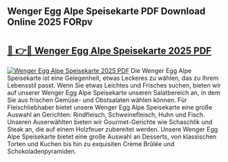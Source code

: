 ## Wenger Egg Alpe Speisekarte PDF Download Online 2025 FORpv

# <h2><a href="http://gccki9f.nevu.top/?p=Wenger+Egg+Alpe+Speisekarte">🔗 👉🔴 Wenger Egg Alpe Speisekarte 2025 PDF</a></h2>

[![Wenger Egg Alpe Speisekarte 2025 PDF](https://i.imgur.com/dBaPXMq.png)](http://gccki9f.nevu.top/?p=Wenger+Egg+Alpe+Speisekarte)
Die Wenger Egg Alpe Speisekarte ist eine Gelegenheit, etwas Leckeres zu wählen, das zu Ihrem Lebensstil passt. Wenn Sie etwas Leichtes und Frisches suchen, bieten wir auf unserer Wenger Egg Alpe Speisekarte unseren Salatbereich an, in dem Sie aus frischen Gemüse- und Obstsalaten wählen können. Für Fleischliebhaber bietet unsere Wenger Egg Alpe Speisekarte eine große Auswahl an Gerichten: Rindfleisch, Schweinefleisch, Huhn und Fisch. Unseren Auserwählten bieten wir Gourmet-Gerichte wie Schaschlik und Steak an, die auf einem Holzfeuer zubereitet werden. Unsere Wenger Egg Alpe Speisekarte bietet eine große Auswahl an Desserts, von klassischen Torten und Kuchen bis hin zu exquisiten Crème Brûlée und Schokoladenpyramiden.
